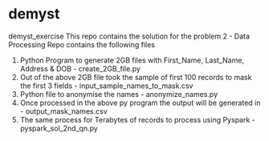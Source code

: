 # demyst
demyst_exercise
This repo contains the solution for the problem 2 - Data Processing
Repo contains the following files

1. Python Program to generate 2GB files with First_Name, Last_Name, Address & DOB - create_2GB_file.py
2. Out of the above 2GB file took the sample of first 100 records to mask the first 3 fields - input_sample_names_to_mask.csv
3. Python file to anonymise the names - anonymize_names.py
4. Once processed in the above py program the output will be generated in - output_mask_names.csv
5. The same process for Terabytes of records to process using Pyspark - pyspark_sol_2nd_qn.py
